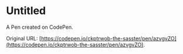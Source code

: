 # Untitled

A Pen created on CodePen.

Original URL: [https://codepen.io/ckptrwob-the-sasster/pen/azvgvZO](https://codepen.io/ckptrwob-the-sasster/pen/azvgvZO).

